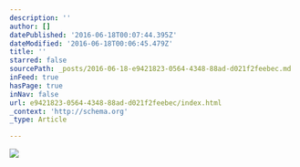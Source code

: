```yaml
---
description: ''
author: []
datePublished: '2016-06-18T00:07:44.395Z'
dateModified: '2016-06-18T00:06:45.479Z'
title: ''
starred: false
sourcePath: _posts/2016-06-18-e9421823-0564-4348-88ad-d021f2feebec.md
inFeed: true
hasPage: true
inNav: false
url: e9421823-0564-4348-88ad-d021f2feebec/index.html
_context: 'http://schema.org'
_type: Article

---
```

![](https://the-grid-user-content.s3-us-west-2.amazonaws.com/596bae51-e722-4b98-8c26-7e91f446ab95.jpg)